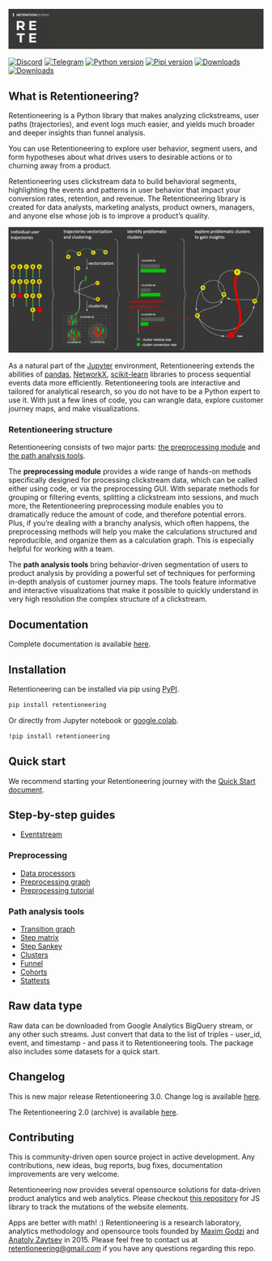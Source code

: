 <div align="left">

[![Rete logo](https://github.com/retentioneering/pics/blob/master/pics/logo_long_black.png)](https://github.com/retentioneering/retentioneering-tools)

[![Discord](https://img.shields.io/badge/server-on%20discord-blue)](https://discord.com/invite/hBnuQABEV2)
[![Telegram](https://img.shields.io/badge/chat-on%20telegram-blue)](https://t.me/retentioneering_support)
[![Python version](https://img.shields.io/pypi/pyversions/retentioneering)](https://pypi.org/project/retentioneering/)
[![Pipi version](https://img.shields.io/pypi/v/retentioneering)](https://pypi.org/project/retentioneering/)
[![Downloads](https://pepy.tech/badge/retentioneering)](https://pepy.tech/project/retentioneering)
[![Downloads](https://static.pepy.tech/badge/retentioneering/month)](https://pepy.tech/project/retentioneering)

## What is Retentioneering?

Retentioneering is a Python library that makes analyzing clickstreams, user paths (trajectories), and event logs much easier, and yields much broader and deeper insights than funnel analysis.

You can use Retentioneering to explore user behavior, segment users, and form hypotheses about what drives users to desirable actions or to churning away from a product.

Retentioneering uses clickstream data to build behavioral segments, highlighting the events and patterns in user behavior that impact your conversion rates, retention, and revenue. The Retentioneering library is created for data analysts, marketing analysts, product owners, managers, and anyone else whose job is to improve a product’s quality.

[![A simplified scenario of user behavior exploration with Retentioneering.](https://github.com/retentioneering/pics/blob/master/pics/rete20/intro_0.png)](https://github.com/retentioneering/retentioneering-tools)


As a natural part of the [Jupyter](https://jupyter.org/) environment, Retentioneering extends the abilities of [pandas](https://pandas.pydata.org), [NetworkX](https://networkx.org/), [scikit-learn](https://scikit-learn.org) libraries to process sequential events data more efficiently. Retentioneering tools are interactive and tailored for analytical research, so you do not have to be a Python expert to use it. With just a few lines of code, you can wrangle data, explore customer journey maps, and make visualizations.

### Retentioneering structure

Retentioneering consists of two major parts: [the preprocessing module](https://doc.retentioneering.com/3.0/doc/getting_started/quick_start.html#quick-start-preprocessing) and [the path analysis tools](https://doc.retentioneering.com/3.0/doc/getting_started/quick_start.html#quick-start-rete-tools).

The **preprocessing module** provides a wide range of hands-on methods specifically designed for processing clickstream data, which can be called either using code, or via the preprocessing GUI. With separate methods for grouping or filtering events, splitting a clickstream into sessions, and much more, the Retentioneering preprocessing module enables you to dramatically reduce the amount of code, and therefore potential errors. Plus, if you’re dealing with a branchy analysis, which often happens, the preprocessing methods will help you make the calculations structured and reproducible, and organize them as a calculation graph. This is especially helpful for working with a team.

The **path analysis tools** bring behavior-driven segmentation of users to product analysis by providing a powerful set of techniques for performing in-depth analysis of customer journey maps. The tools feature informative and interactive visualizations that make it possible to quickly understand in very high resolution the complex structure of a clickstream.

## Documentation

Complete documentation is available [here](https://doc.retentioneering.com/3.0/doc/index.html).

## Installation

Retentioneering can be installed via pip using [PyPI](https://pypi.org/project/retentioneering/).

```bash
pip install retentioneering
```

Or directly from Jupyter notebook or [google.colab](https://colab.research.google.com/).

```bash
!pip install retentioneering
```

## Quick start

We recommend starting your Retentioneering journey with the [Quick Start document](https://doc.retentioneering.com/3.0/doc/getting_started/quick_start.html).


## Step-by-step guides

- [Eventstream](https://doc.retentioneering.com/3.0/doc/user_guides/eventstream.html)

### Preprocessing

- [Data processors](https://doc.retentioneering.com/3.0/doc/user_guides/dataprocessors.html)
- [Preprocessing graph](https://doc.retentioneering.com/3.0/doc/user_guides/preprocessing.html)
- [Preprocessing tutorial](https://colab.research.google.com/drive/1WwVI5oQF81xp9DJ6rP5HyM_UjuNPjUk0?usp=sharing)

### Path analysis tools

- [Transition graph](https://doc.retentioneering.com/3.0/doc/user_guides/transition_graph.html)
- [Step matrix](https://doc.retentioneering.com/3.0/doc/user_guides/step_matrix.html)
- [Step Sankey](https://doc.retentioneering.com/3.0/doc/user_guides/step_sankey.html)
- [Clusters](https://doc.retentioneering.com/3.0/doc/user_guides/clusters.html)
- [Funnel](https://doc.retentioneering.com/3.0/doc/user_guides/funnel.html)
- [Cohorts](https://doc.retentioneering.com/3.0/doc/user_guides/cohorts.html)
- [Stattests](https://doc.retentioneering.com/3.0/doc/user_guides/stattests.html)

## Raw data type
Raw data can be downloaded from Google Analytics BigQuery stream, or any other such streams. Just convert that data to the list of triples - user_id, event, and timestamp - and pass it to Retentioneering tools. The package also includes some datasets for a quick start.

## Changelog

This is new major release Retentioneering 3.0. Change log is available [here](https://doc.retentioneering.com/3.0/doc/whatsnew/v3.0.0.html).

The Retentioneering 2.0 (archive) is available [here](https://github.com/retentioneering/retentioneering-tools-2-archive).

## Contributing

This is community-driven open source project in active development. Any contributions,
new ideas, bug reports, bug fixes, documentation improvements are very welcome.

Retentioneering now provides several opensource solutions for data-driven product
analytics and web analytics. Please checkout [this repository](https://github.com/retentioneering/retentioneering-dom-observer) for JS library to track the mutations of the website elements.

Apps are better with math! :)
Retentioneering is a research laboratory, analytics methodology and opensource
tools founded by [Maxim Godzi](https://www.linkedin.com/in/godsie/) and
[Anatoly Zaytsev](https://www.linkedin.com/in/anatoly-zaytsev/) in 2015.
Please feel free to contact us at retentioneering@gmail.com if you have any
questions regarding this repo.
